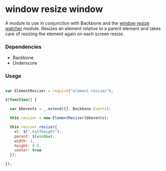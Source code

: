 # window resize window

A module to use in conjunction with Backbone and the [window resize watcher](https://github.com/johnshopkins/window-resize-watcher) module. Resizes an element relative to a parent element and takes care of resizing the element again on each screen resize.

### Dependencies

* Backbone
* Underscore

### Usage

```JavaScript

var ElementResizer = require("element-resizer");

$(function() {

  var bbevents = _.extend({}, Backbone.Events);

  this.resizer = new ElementResizer(bbevents);

  this.resizer.resize({
    el: $(".halfheight"),
    parent: $(window),
    width: 1,
    height: 0.5,
    center: true
  });

});
```
